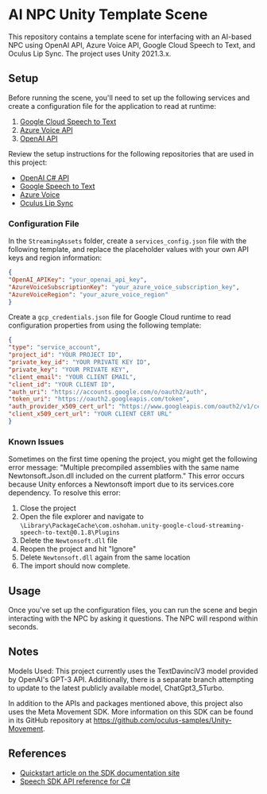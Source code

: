 # AI NPC Unity Template Scene

This repository contains a template scene for interfacing with an AI-based NPC using OpenAI API, Azure Voice API, Google Cloud Speech to Text, and Oculus Lip Sync. The project uses Unity 2021.3.x.

## Setup

Before running the scene, you'll need to set up the following services and create a configuration file for the application to read at runtime:

1. [Google Cloud Speech to Text](https://cloud.google.com/speech-to-text)
2. [Azure Voice API](https://azure.microsoft.com/en-us/services/cognitive-services/speech-services/)
3. [OpenAI API](https://beta.openai.com/docs/)

Review the setup instructions for the following repositories that are used in this project:

- [OpenAI C# API](https://github.com/betalgo/openai)
- [Google Speech to Text](https://github.com/oshoham/UnityGoogleStreamingSpeechToText)
- [Azure Voice](https://github.com/Azure-Samples/cognitive-services-speech-sdk/blob/master/quickstart/csharp/unity/text-to-speech/README.md)
- [Oculus Lip Sync](https://developer.oculus.com/documentation/unity/audio-ovrlipsync-using-unity/)

### Configuration File

In the `StreamingAssets` folder, create a `services_config.json` file with the following template, and replace the placeholder values with your own API keys and region information:




```json
{
"OpenAI_APIKey": "your_openai_api_key",
"AzureVoiceSubscriptionKey": "your_azure_voice_subscription_key",
"AzureVoiceRegion": "your_azure_voice_region"
}
```


Create a `gcp_credentials.json` file for Google Cloud runtime to read configuration properties from using the following template:

```json
{
"type": "service_account",
"project_id": "YOUR PROJECT ID",
"private_key_id": "YOUR PRIVATE KEY ID",
"private_key": "YOUR PRIVATE KEY",
"client_email": "YOUR CLIENT EMAIL",
"client_id": "YOUR CLIENT ID",
"auth_uri": "https://accounts.google.com/o/oauth2/auth",
"token_uri": "https://oauth2.googleapis.com/token",
"auth_provider_x509_cert_url": "https://www.googleapis.com/oauth2/v1/certs",
"client_x509_cert_url": "YOUR CLIENT CERT URL"
}
```


### Known Issues

Sometimes on the first time opening the project, you might get the following error message: "Multiple precompiled assemblies with the same name Newtonsoft.Json.dll included on the current platform." This error occurs because Unity enforces a Newtonsoft import due to its services.core dependency. To resolve this error:

1. Close the project
2. Open the file explorer and navigate to `\Library\PackageCache\com.oshoham.unity-google-cloud-streaming-speech-to-text@0.1.8\Plugins`
3. Delete the `Newtonsoft.dll` file
4. Reopen the project and hit "Ignore"
5. Delete `Newtonsoft.dll` again from the same location
6. The import should now complete.

## Usage

Once you've set up the configuration files, you can run the scene and begin interacting with the NPC by asking it questions. The NPC will respond within seconds.

## Notes
Models Used:
This project currently uses the TextDavinciV3 model provided by OpenAI's GPT-3 API. Additionally, there is a separate branch attempting to update to the latest publicly available model, ChatGpt3_5Turbo.

In addition to the APIs and packages mentioned above, this project also uses the Meta Movement SDK. More information on this SDK can be found in its GitHub repository at https://github.com/oculus-samples/Unity-Movement.



## References

* [Quickstart article on the SDK documentation site](https://docs.microsoft.com/azure/cognitive-services/speech-service/quickstart-text-to-speech-csharp-unity)
* [Speech SDK API reference for C#](https://aka.ms/csspeech/csharpref)
